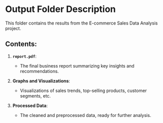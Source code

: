 # Output Folder Description

This folder contains the results from the E-commerce Sales Data Analysis project.

## Contents:
1. **`report.pdf`**:
   - The final business report summarizing key insights and recommendations.

2. **Graphs and Visualizations**:
   - Visualizations of sales trends, top-selling products, customer segments, etc.

3. **Processed Data**:
   - The cleaned and preprocessed data, ready for further analysis.

